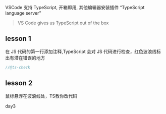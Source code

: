 VSCode 支持 TypeScript, 开箱即用, 其他编辑器安装插件 “TypeScript language server”

> VS Code gives us TypeScript out of the box

## lesson 1

在 JS 代码的第一行添加注释,TypeScript 会对 JS 代码进行检查，红色波浪线标出有潜在错误的地方

```javascript
//@ts-check
```

## lesson 2
鼠标悬浮在波浪线处，TS教你改代码

day3
